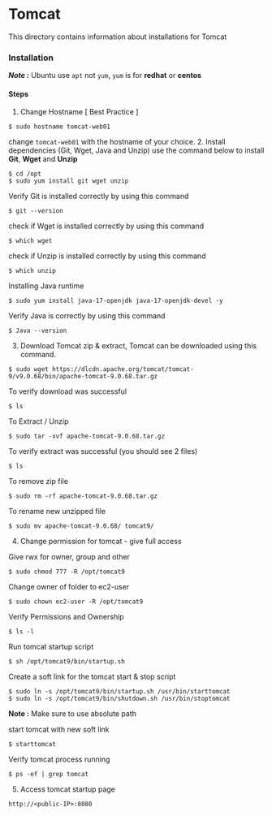 # Tomcat

This directory contains information about installations for Tomcat 

### Installation

***Note :***  Ubuntu use `apt` not `yum`, `yum` is for **redhat** or **centos**

#### Steps

1. Change Hostname [ Best Practice ] 
```shell
$ sudo hostname tomcat-web01
``` 
change `tomcat-web01` with the hostname of your choice.
2. Install dependencies (Git, Wget, Java and Unzip)
use the command below to install **Git**, **Wget** and **Unzip**
```shell
$ cd /opt
$ sudo yum install git wget unzip 
```
Verify Git is installed correctly by using this command
```shell
$ git --version
```
check if Wget is installed correctly by using this command
```shell
$ which wget
```
check if Unzip is installed correctly by using this command
```shell
$ which unzip
```
Installing Java runtime
```shell
$ sudo yum install java-17-openjdk java-17-openjdk-devel -y 
```
Verify Java is correctly by using this command
```shell
$ Java --version
```
3. Download Tomcat zip & extract, Tomcat can be downloaded using this command.
```shell
$ sudo wget https://dlcdn.apache.org/tomcat/tomcat-9/v9.0.68/bin/apache-tomcat-9.0.68.tar.gz 
```
To verify download was successful
```shell
$ ls
```
To Extract / Unzip 
```shell
$ sudo tar -xvf apache-tomcat-9.0.68.tar.gz
```
To verify extract was successful (you should see 2 files)
```shell
$ ls   
```
To remove zip file
```shell
$ sudo rm -rf apache-tomcat-9.0.68.tar.gz
```
To rename new unzipped file
```shell
$ sudo mv apache-tomcat-9.0.68/ tomcat9/
```
4. Change permission for tomcat - give full access

Give rwx for owner, group and other
```shell 
$ sudo chmod 777 -R /opt/tomcat9
```
Change owner of folder to ec2-user
```shell
$ sudo chown ec2-user -R /opt/tomcat9
```
Verify Permissions and Ownership
```shell
$ ls -l
```
Run tomcat startup script
```shell
$ sh /opt/tomcat9/bin/startup.sh
```
Create a soft link for the tomcat start & stop script
```shell
$ sudo ln -s /opt/tomcat9/bin/startup.sh /usr/bin/starttomcat 
$ sudo ln -s /opt/tomcat9/bin/shutdown.sh /usr/bin/stoptomcat
``` 
**Note :** Make sure to use absolute path

start tomcat with new soft link
```shell
$ starttomcat
```
Verify tomcat process running
```shell
$ ps -ef | grep tomcat
```
5. Access tomcat startup page

`http://<public-IP>:8080`
